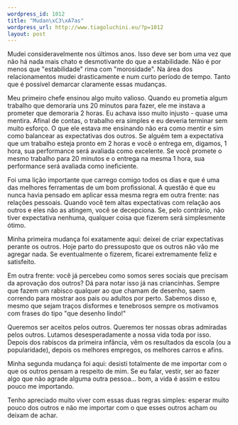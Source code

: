 ```yaml
--- 
wordpress_id: 1012
title: "Mudan\xC3\xA7as"
wordpress_url: http://www.tiagoluchini.eu/?p=1012
layout: post
---
```

<p>Mudei consideravelmente nos últimos anos. Isso deve ser bom uma vez que não há nada mais chato e desmotivante do que a estabilidade. Não é por menos que "estabilidade" rima com "morosidade". Na área dos relacionamentos mudei drasticamente e num curto período de tempo. Tanto que é possível demarcar claramente essas mudanças.</p>
<p>Meu primeiro chefe ensinou algo muito valioso. Quando eu prometia algum trabalho que demoraria uns 20 minutos para fazer, ele me instava a prometer que demoraria 2 horas. Eu achava isso muito injusto - quase uma mentira. Afinal de contas, o trabalho era simples e eu deveria terminar sem muito esforço. O que ele estava me ensinando não era como mentir e sim como balancear as expectativas dos outros. Se alguém tem a expectativa que um trabalho esteja pronto em 2 horas e você o entrega em, digamos, 1 hora, sua performance será avaliada como excelente. Se você promete o mesmo trabalho para 20 minutos e o entrega na mesma 1 hora, sua performance será avaliada como ineficiente.</p>
<p>Foi uma lição importante que carrego comigo todos os dias e que é uma das melhores ferramentas de um bom profissional. A questão é que eu nunca havia pensado em aplicar essa mesma regra em outra frente: nas relações pessoais. Quando você tem altas expectativas com relação aos outros e eles não as atingem, você se decepciona. Se, pelo contrário, não tiver expectativa nenhuma, qualquer coisa que fizerem será simplesmente ótimo.</p>
<p>Minha primeira mudança foi exatamente aqui: deixei de criar expectativas perante os outros. Hoje parto do pressuposto que os outros não vão me agregar nada. Se eventualmente o fizerem, ficarei extremamente feliz e satisfeito.</p>
<p>Em outra frente: você já percebeu como somos seres sociais que precisam da aprovação dos outros? Dá para notar isso já nas criancinhas. Sempre que fazem um rabisco qualquer ao que chamam de desenho, saem correndo para mostrar aos pais ou adultos por perto. Sabemos disso e, mesmo que sejam traços disformes e tenebrosos sempre os motivamos com frases do tipo "que desenho lindo!"</p>
<p>Queremos ser aceitos pelos outros. Queremos ter nossas obras admiradas pelos outros. Lutamos desesperadamente a nossa vida toda por isso. Depois dos rabiscos da primeira infância, vêm os resultados da escola (ou a popularidade), depois os melhores empregos, os melhores carros e afins.</p>
<p>Minha segunda mudança foi aqui: desisti totalmente de me importar com o que os outros pensam a respeito de mim. Se eu falar, vestir, ser ao fazer algo que não agrade alguma outra pessoa... bom, a vida é assim e estou pouco me importando.</p>
<p>Tenho apreciado muito viver com essas duas regras simples: esperar muito pouco dos outros e não me importar com o que esses outros acham ou deixam de achar.</p>
